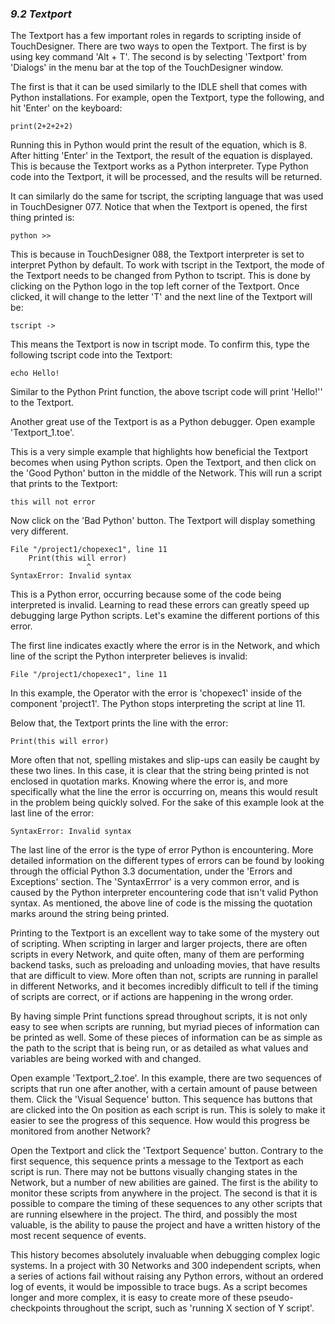 
### *9.2 Textport*

The Textport has a few important roles in regards to scripting inside of TouchDesigner. There are two ways to open the Textport. The first is by using key command 'Alt + T'. The second is by selecting 'Textport' from 'Dialogs' in the menu bar at the top of the TouchDesigner window.

The first is that it can be used similarly to the IDLE shell that comes with Python installations. For example, open the Textport, type the following, and hit 'Enter' on the keyboard:

```
print(2+2+2+2)
```

Running this in Python would print the result of the equation, which is 8. After hitting 'Enter' in the Textport, the result of the equation is displayed. This is because the Textport works as a Python interpreter. Type Python code into the Textport, it will be processed, and the results will be returned.

It can similarly do the same for tscript, the scripting language that was used in TouchDesigner 077. Notice that when the Textport is opened, the first thing printed is:

```
python >>
```

This is because in TouchDesigner 088, the Textport interpreter is set to interpret Python by default. To work with tscript in the Textport, the mode of the Textport needs to be changed from Python to tscript. This is done by clicking on the Python logo in the top left corner of the Textport. Once clicked, it will change to the letter 'T' and the next line of the Textport will be:

```
tscript ->
```

This means the Textport is now in tscript mode. To confirm this, type the following tscript code into the Textport:

```
echo Hello!
```

Similar to the Python Print function, the above tscript code will print 'Hello!'' to the Textport.

Another great use of the Textport is as a Python debugger. Open example 'Textport\_1.toe'.

This is a very simple example that highlights how beneficial the Textport becomes when using Python scripts. Open the Textport, and then click on the 'Good Python' button in the middle of the Network. This will run a script that prints to the Textport:

```
this will not error
```

Now click on the 'Bad Python' button. The Textport will display something very different.

```
File "/project1/chopexec1", line 11
	Print(this will error)
			     ^
SyntaxError: Invalid syntax
```

This is a Python error, occurring because some of the code being interpreted is invalid. Learning to read these errors can greatly speed up debugging large Python scripts. Let's examine the different portions of this error.

The first line indicates exactly where the error is in the Network, and which line of the script the Python interpreter believes is invalid:

```
File "/project1/chopexec1", line 11
```

In this example, the Operator with the error is 'chopexec1' inside of the component 'project1'. The Python stops interpreting the script at line 11.

Below that, the Textport prints the line with the error:

```
Print(this will error)
```

More often that not, spelling mistakes and slip-ups can easily be caught by these two lines. In this case, it is clear that the string being printed is not enclosed in quotation marks. Knowing where the error is, and more specifically what the line the error is occurring on, means this would result in the problem being quickly solved. For the sake of this example look at the last line of the error:

```
SyntaxError: Invalid syntax
```

The last line of the error is the type of error Python is encountering. More detailed information on the different types of errors can be found by looking through the official Python 3.3 documentation, under the 'Errors and Exceptions' section. The 'SyntaxErrror' is a very common error, and is caused by the Python interpreter encountering code that isn't valid Python syntax. As mentioned, the above line of code is the missing the quotation marks around the string being printed.

Printing to the Textport is an excellent way to take some of the mystery out of scripting. When scripting in larger and larger projects, there are often scripts in every Network, and quite often, many of them are performing backend tasks, such as preloading and unloading movies, that have results that are difficult to view. More often than not, scripts are running in parallel in different Networks, and it becomes incredibly difficult to tell if the timing of scripts are correct, or if actions are happening in the wrong order.

By having simple Print functions spread throughout scripts, it is not only easy to see when scripts are running, but myriad pieces of information can be printed as well. Some of these pieces of information can be as simple as the path to the script that is being run, or as detailed as what values and variables are being worked with and changed.

Open example 'Textport\_2.toe'. In this example, there are two sequences of scripts that run one after another, with a certain amount of pause between them. Click the 'Visual Sequence' button. This sequence has buttons that are clicked into the On position as each script is run. This is solely to make it easier to see the progress of this sequence. How would this progress be monitored from another Network?

Open the Textport and click the 'Textport Sequence' button. Contrary to the first sequence, this sequence prints a message to the Textport as each script is run. There may not be buttons visually changing states in the Network, but a number of new abilities are gained. The first is the ability to monitor these scripts from anywhere in the project. The second is that it is possible to compare the timing of these sequences to any other scripts that are running elsewhere in the project. The third, and possibly the most valuable, is the ability to pause the project and have a written history of the most recent sequence of events.

This history becomes absolutely invaluable when debugging complex logic systems. In a project with 30 Networks and 300 independent scripts, when a series of actions fail without raising any Python errors, without an ordered log of events, it would be impossible to trace bugs. As a script becomes longer and more complex, it is easy to create more of these pseudo-checkpoints throughout the script, such as 'running X section of Y script'.